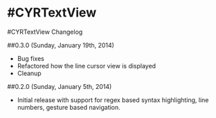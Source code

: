 #CYRTextView
===========

#CYRTextView Changelog

##0.3.0 (Sunday, January 19th, 2014)
 * Bug fixes
 * Refactored how the line cursor view is displayed
 * Cleanup

##0.2.0 (Sunday, January 5th, 2014)
 * Initial release with support for regex based syntax highlighting, line numbers, gesture based navigation.
